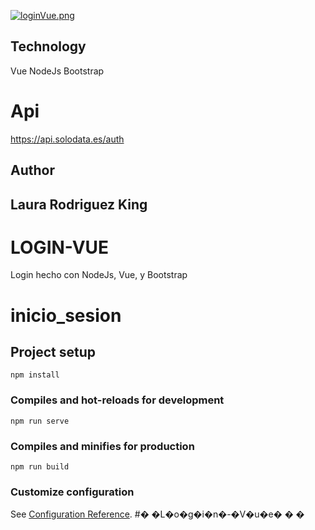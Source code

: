 [![loginVue.png](https://i.postimg.cc/Z5dKt8Xg/loginVue.png)](https://postimg.cc/v4Gd5VYL)

## Technology
Vue
NodeJs
Bootstrap

# Api
https://api.solodata.es/auth

## Author
## Laura Rodriguez King

# LOGIN-VUE
Login hecho con NodeJs, Vue, y Bootstrap

# inicio_sesion

## Project setup
```
npm install
```

### Compiles and hot-reloads for development
```
npm run serve
```

### Compiles and minifies for production
```
npm run build
```

### Customize configuration
See [Configuration Reference](https://cli.vuejs.org/config/).
#� �L�o�g�i�n�-�V�u�e�
�
�
